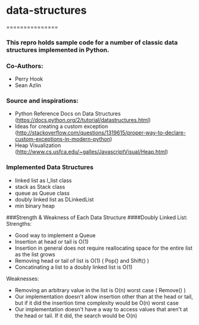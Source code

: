 # data-structures
===============

### This repro holds sample code for a number of classic data structures implemented in Python.

### Co-Authors:
* Perry Hook
* Sean Azlin

### Source and inspirations:
* Python Reference Docs on Data Structures (https://docs.python.org/2/tutorial/datastructures.html)
* Ideas for creating a custom exception (http://stackoverflow.com/questions/1319615/proper-way-to-declare-custom-exceptions-in-modern-python)
* Heap Visualization (http://www.cs.usfca.edu/~galles/JavascriptVisual/Heap.html)

### Implemented Data Structures
* linked list as l_list class
* stack as Stack class
* queue as Queue class
* doubly linked list as DLinkedList
* min binary heap


###Strength & Weakness of Each Data Structure
####Doubly Linked List:
Strengths:
* Good way to implement a Queue
* Insertion at head or tail is O(1)
* Insertion in general does not require reallocating space for the entire list as the list grows
* Removing head or tail of list is O(1) ( Pop() and Shift() )
* Concatinating a list to a doubly linked list is O(1)

Weaknesses:
* Removing an arbitrary value in the list is O(n) worst case ( Remove() )
* Our implementation doesn't allow insertion other than at the head or tail, but if it did the insertion time complexity would be O(n) worst case
* Our implementation doesn't have a way to access values that aren't at the head or tail. If it did, the search would be O(n)
